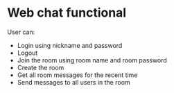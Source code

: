 # Web chat functional
User can:
- Login using nickname and password
- Logout
- Join the room using room name and room password
- Create the room
- Get all room messages for the recent time
- Send messages to all users in the room
